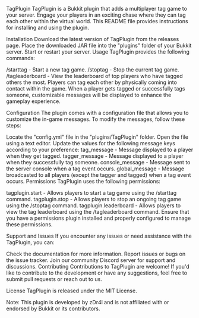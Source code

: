 TagPlugin
TagPlugin is a Bukkit plugin that adds a multiplayer tag game to your server. Engage your players in an exciting chase where they can tag each other within the virtual world. This README file provides instructions for installing and using the plugin.

Installation
Download the latest version of TagPlugin from the releases page.
Place the downloaded JAR file into the "plugins" folder of your Bukkit server.
Start or restart your server.
Usage
TagPlugin provides the following commands:

/starttag - Start a new tag game.
/stoptag - Stop the current tag game.
/tagleaderboard - View the leaderboard of top players who have tagged others the most.
Players can tag each other by physically coming into contact within the game. When a player gets tagged or successfully tags someone, customizable messages will be displayed to enhance the gameplay experience.

Configuration
The plugin comes with a configuration file that allows you to customize the in-game messages. To modify the messages, follow these steps:

Locate the "config.yml" file in the "plugins/TagPlugin" folder.
Open the file using a text editor.
Update the values for the following message keys according to your preference:
tag_message - Message displayed to a player when they get tagged.
tagger_message - Message displayed to a player when they successfully tag someone.
console_message - Message sent to the server console when a tag event occurs.
global_message - Message broadcasted to all players (except the tagger and tagged) when a tag event occurs.
Permissions
TagPlugin uses the following permissions:

tagplugin.start - Allows players to start a tag game using the /starttag command.
tagplugin.stop - Allows players to stop an ongoing tag game using the /stoptag command.
tagplugin.leaderboard - Allows players to view the tag leaderboard using the /tagleaderboard command.
Ensure that you have a permissions plugin installed and properly configured to manage these permissions.

Support and Issues
If you encounter any issues or need assistance with the TagPlugin, you can:

Check the documentation for more information.
Report issues or bugs on the issue tracker.
Join our community Discord server for support and discussions.
Contributing
Contributions to TagPlugin are welcome! If you'd like to contribute to the development or have any suggestions, feel free to submit pull requests or reach out to us.

License
TagPlugin is released under the MIT License.

Note: This plugin is developed by zDr4l and is not affiliated with or endorsed by Bukkit or its contributors.
